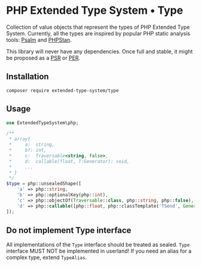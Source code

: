 # PHP Extended Type System • Type

Collection of value objects that represent the types of PHP Extended Type System.
Currently, all the types are inspired by popular PHP static analysis tools: [Psalm](https://psalm.dev/) and [PHPStan](https://phpstan.org/).

This library will never have any dependencies. Once full and stable, it might be proposed as a [PSR](https://www.php-fig.org/psr/) or [PER](https://www.php-fig.org/per/).

## Installation

```
composer require extended-type-system/type
```

## Usage

```php
use ExtendedTypeSystem\php;

/** 
 * array{
 *     a:  string,
 *     b?: int,
 *     c:  Traversable<string, false>,
 *     d:  callable(float, T:Generator): void,
 *     ...
 * }
 */
$type = php::unsealedShape([
    'a' => php::string,
    'b' => php::optionalKey(php::int),
    'c' => php::objectOf(Traversable::class, php::string, php::false),
    'd' => php::callable([php::float, php::classTemplate('TSend', Generator::class)], php::void),
]);
```

## Do not implement Type interface

All implementations of the `Type` interface should be treated as sealed.
`Type` interface MUST NOT be implemented in userland!
If you need an alias for a complex type, extend `TypeAlias`.
